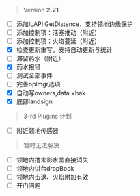  > Version **2.21**
 - [ ] 添加ILAPI.GetDistence，支持领地边缘保护
 - [ ] 添加控制项：活塞推动（附近）
 - [ ] 添加控制项：火焰蔓延（附近）
 - [x] 检查更新重写，支持自动更新与统计
 - [ ] 滞留药水（附近）
 - [x] 药水报错
 - [ ] 测试全部事件
 - [ ] 完善oplmgr选项
 - [x] 自动写owners,data +bak
 - [x] 底部landsign

 > 3-rd Plugins 计划
 - [ ] 附近领地传感器

 > 暂时无法解决
 - [ ] 领地内撸末影水晶直接消失
 - [ ] 领地内讲台dropBook
 - [ ] 领地内击退、火焰附加有效
 - [ ] 开门问题